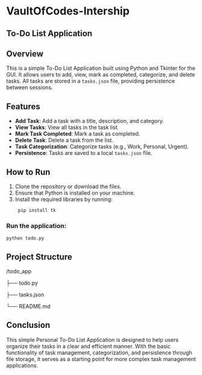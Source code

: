 # VaultOfCodes-Intership
## To-Do List Application

## Overview
This is a simple To-Do List Application built using Python and Tkinter for the GUI. It allows users to add, view, mark as completed, categorize, and delete tasks. All tasks are stored in a `tasks.json` file, providing persistence between sessions.

## Features
- **Add Task**: Add a task with a title, description, and category.
- **View Tasks**: View all tasks in the task list.
- **Mark Task Completed**: Mark a task as completed.
- **Delete Task**: Delete a task from the list.
- **Task Categorization**: Categorize tasks (e.g., Work, Personal, Urgent).
- **Persistence**: Tasks are saved to a local `tasks.json` file.

## How to Run
1. Clone the repository or download the files.
2. Ensure that Python is installed on your machine.
3. Install the required libraries by running:
   ```bash
    pip install tk
### Run the application:

    python todo.py

## Project Structure 
 /todo_app
 
├── todo.py          

├── tasks.json       

└── README.md   



## Conclusion

This simple Personal To-Do List Application is designed to help users organize their tasks in a clear and efficient manner. With the basic functionality of task management, categorization, and persistence through file storage, it serves as a starting point for more complex task management applications.

